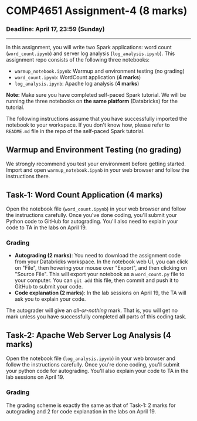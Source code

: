 # COMP4651 Assignment-4 (8 marks)

### Deadline: April 17, 23:59 (Sunday)
---

In this assignment, you will write two Spark applications: word count (`word_count.ipynb`) and server log analysis (`log_analysis.ipynb`). This assignment repo consists of the following three notebooks:

* `warmup_notebook.ipynb`: Warmup and environment testing (no grading)
* `word_count.ipynb`: WordCount application (**4 marks**)
* `log_analysis.ipynb`: Apache log analysis (**4 marks**)

**Note:** Make sure you have completed self-paced Spark tutorial. We will be running the three notebooks on **the same platform** (Databricks) for the tutorial.

The following instructions assume that you have successfully imported the notebook to your workspace. If you don't know how, please refer to `README.md` file in the repo of the self-paced Spark tutorial.

## Warmup and Environment Testing (**no grading**)

We strongly recommend you test your environment before getting started. Import and open `warmup_notebook.ipynb` in your web browser and follow the instructions there.

## Task-1: Word Count Application (**4 marks**)

Open the notebook file (`word_count.ipynb`) in your web browser and follow the instructions carefully. Once you've done coding, you'll submit your Python code to GitHub for autograding. You'll also need to explain your code to TA in the labs on April 19.

### Grading

* **Autograding (2 marks)**: You need to download the assignment code from your Databricks workspace. In the notebook web UI, you can click on "File", then hovering your mouse over "Export", and then clicking on "Source File". This will export your notebook as a `word_count.py` file to your computer. You can `git add` this file, then commit and push it to GitHub to submit your code.
* **Code explanation (2 marks)**: In the lab sessions on April 19, the TA will ask you to explain your code.

The autograder will give an *all-or-nothing* mark. That is, you will get no mark unless you have successfully completed **all** parts of this coding task.

## Task-2: Apache Web Server Log Analysis (**4 marks**)

Open the notebook file (`log_analysis.ipynb`) in your web browser and follow the instructions carefully. Once you're done coding, you'll submit your python code for autograding. You'll also explain your code to TA in the lab sessions on April 19. 

### Grading

The grading scheme is exactly the same as that of Task-1: 2 marks for autograding and 2 for code explanation in the labs on April 19.
